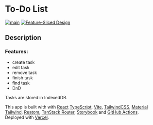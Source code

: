 # To-Do List

[![main](https://github.com/osovv/todo/actions/workflows/ci.yml/badge.svg?branch=main)](https://github.com/osovv/todo/actions)
[![Feature-Sliced Design](https://img.shields.io/badge/architecture-%F0%9F%8D%B0%20feature--sliced-blue)](https://feature-sliced.design/)

## Description

### Features:

- create task
- edit task
- remove task
- finish task
- find task
- DnD

Tasks are stored in IndexedDB.

This app is built with with [React](https://reactjs.org/) [TypeScript](https://www.typescriptlang.org/), [Vite](https://vitejs.dev/), [TailwindCSS](https://tailwindcss.com/), [Material Tailwind](https://www.material-tailwind.com/), [Reatom](https://reatom.dev), [TanStack Router](https://tanstack.com/router/v1), [Storybook](https://storybook.js.org/) and [GitHub Actions](https://docs.github.com/en/actions). Deployed with [Vercel](https://vercel.app).
